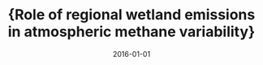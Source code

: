 ---
title: "{Role of regional wetland emissions in atmospheric methane variability}"
collection: publications
permalink: /publication/2016-01-01-McNorton:2016
date: 2016-01-01
venue: 'Geophysical Research Letters'
paperurl: 'https://doi.org/10.1002/2016GL070649'
citation: 'McNorton: et al., <b>{Role of regional wetland emissions in atmospheric methane variability}</b>, Geophysical Research Letters, 2016-01-01, 10.1002/2016GL070649'
---